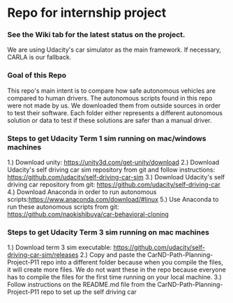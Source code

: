 # Repo for internship project

### See the Wiki tab for the latest status on the project.

We are using Udacity's car simulator as the main framework. If necessary, CARLA is our fallback.

### Goal of this Repo

This repo's main intent is to compare how safe autonomous vehicles are compared to human drivers. The autonomous scripts found in this repo were not made by us. We downloaded them from outside sources in order to test their software. Each folder either represents a different autonomous solution or data to test if these solutions are safer than a manual driver.

### Steps to get Udacity Term 1 sim running on mac/windows machines
  1.) Download unity: https://unity3d.com/get-unity/download
  2.) Download Udacity's self driving car sim repository from git and follow instructions: https://github.com/udacity/self-driving-car-sim
  3.) Download Udacity's self driving car repository from git: https://github.com/udacity/self-driving-car
  4.) Download Anaconda in order to run autonomous scripts:https://www.anaconda.com/download/#linux
  5.) Use Anaconda to run these autonomous scripts from git: https://github.com/naokishibuya/car-behavioral-cloning
  
### Steps to get Udacity Term 3 sim running on mac machines
  1.) Download term 3 sim executable: https://github.com/udacity/self-driving-car-sim/releases
  2.) Copy and paste the CarND-Path-Planning-Project-P11 repo into a different folder because when you compile the files, it will create more files. We do not want these in the repo because everyone has to compile the files for the first time running on your local machine. 
  3.) Follow instructions on the README.md file from the CarND-Path-Planning-Project-P11 repo to set up the self driving car 
